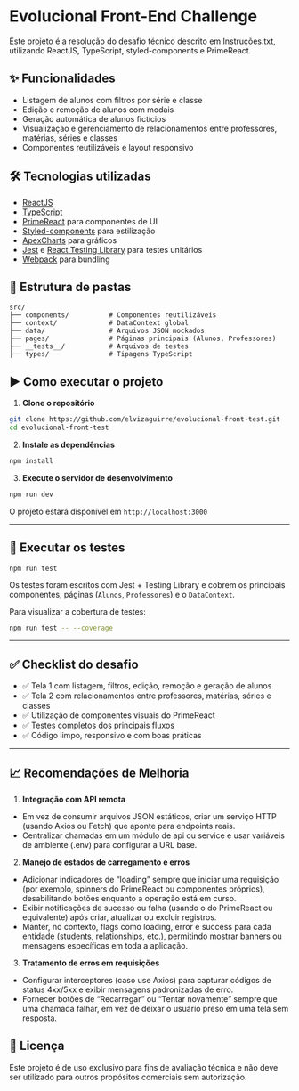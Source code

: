 # Evolucional Front-End Challenge

Este projeto é a resolução do desafio técnico descrito em Instruções.txt, utilizando ReactJS, TypeScript, styled-components e PrimeReact.

## ✨ Funcionalidades

- Listagem de alunos com filtros por série e classe
- Edição e remoção de alunos com modais
- Geração automática de alunos fictícios
- Visualização e gerenciamento de relacionamentos entre professores, matérias, séries e classes
- Componentes reutilizáveis e layout responsivo

## 🛠️ Tecnologias utilizadas

- [ReactJS](https://reactjs.org/)
- [TypeScript](https://www.typescriptlang.org/)
- [PrimeReact](https://primereact.org/) para componentes de UI
- [Styled-components](https://styled-components.com/) para estilização
- [ApexCharts](https://apexcharts.com/) para gráficos
- [Jest](https://jestjs.io/) e [React Testing Library](https://testing-library.com/) para testes unitários
- [Webpack](https://webpack.js.org/) para bundling

## 📁 Estrutura de pastas

```
src/
├── components/          # Componentes reutilizáveis
├── context/             # DataContext global
├── data/                # Arquivos JSON mockados
├── pages/               # Páginas principais (Alunos, Professores)
├── __tests__/           # Arquivos de testes
├── types/               # Tipagens TypeScript
```

## ▶️ Como executar o projeto

1. **Clone o repositório**

```bash
git clone https://github.com/elvizaguirre/evolucional-front-test.git
cd evolucional-front-test
```

2. **Instale as dependências**

```bash
npm install
```

3. **Execute o servidor de desenvolvimento**

```bash
npm run dev
```

O projeto estará disponível em `http://localhost:3000`

---

## 🧪 Executar os testes

```bash
npm run test
```

Os testes foram escritos com Jest + Testing Library e cobrem os principais componentes, páginas (`Alunos`, `Professores`) e o `DataContext`.

Para visualizar a cobertura de testes:

```bash
npm run test -- --coverage
```

---

## ✅ Checklist do desafio

- ✅ Tela 1 com listagem, filtros, edição, remoção e geração de alunos
- ✅ Tela 2 com relacionamentos entre professores, matérias, séries e classes
- ✅ Utilização de componentes visuais do PrimeReact
- ✅ Testes completos dos principais fluxos
- ✅ Código limpo, responsivo e com boas práticas

---

## 📈 Recomendações de Melhoria

1. **Integração com API remota**
- Em vez de consumir arquivos JSON estáticos, criar um serviço HTTP (usando Axios ou Fetch) que aponte para endpoints reais.
- Centralizar chamadas em um módulo de api ou service e usar variáveis de ambiente (.env) para configurar a URL base.

2. **Manejo de estados de carregamento e erros**
- Adicionar indicadores de “loading” sempre que iniciar uma requisição (por exemplo, spinners do PrimeReact ou componentes próprios), desabilitando botões enquanto a operação está em curso.
- Exibir notificações de sucesso ou falha (usando o <Toast> do PrimeReact ou equivalente) após criar, atualizar ou excluir registros.
- Manter, no contexto, flags como loading, error e success para cada entidade (students, relationships, etc.), permitindo mostrar banners ou mensagens específicas em toda a aplicação.

3. **Tratamento de erros em requisições**
- Configurar interceptores (caso use Axios) para capturar códigos de status 4xx/5xx e exibir mensagens padronizadas de erro.
- Fornecer botões de “Recarregar” ou “Tentar novamente” sempre que uma chamada falhar, em vez de deixar o usuário preso em uma tela sem resposta.

## 📄 Licença

Este projeto é de uso exclusivo para fins de avaliação técnica e não deve ser utilizado para outros propósitos comerciais sem autorização.
